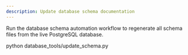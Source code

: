 ```yaml
---
description: Update database schema documentation
---
```


Run the database schema automation workflow to regenerate all schema files from the live PostgreSQL database.

python database_tools/update_schema.py
